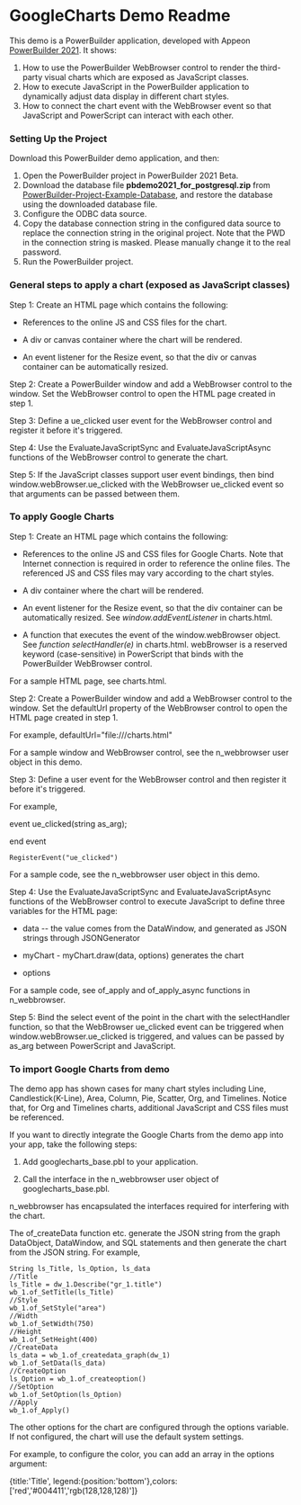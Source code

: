# GoogleCharts Demo Readme

This demo is a PowerBuilder application, developed with Appeon [PowerBuilder 2021](https://www.appeon.com/products/powerbuilder). It shows:

1. How to use the PowerBuilder WebBrowser control to render the third-party visual charts which are exposed as JavaScript classes. 
2. How to execute JavaScript in the PowerBuilder application to dynamically adjust data display in different chart styles.
3. How to connect the chart event with the WebBrowser event so that JavaScript and PowerScript can interact with each other.

### Setting Up the Project

Download this PowerBuilder demo application, and then:

1. Open the PowerBuilder project in PowerBuilder 2021 Beta.
2. Download the database file <b>pbdemo2021_for_postgresql.zip</b> from [PowerBuilder-Project-Example-Database](https://github.com/Appeon/PowerBuilder-Project-Example-Database), and restore the database using the downloaded database file.
3. Configure the ODBC data source.
4. Copy the database connection string in the configured data source to replace the connection string in the original project. Note that the PWD in the connection string is masked. Please manually change it to the real password.
5. Run the PowerBuilder project.

### General steps to apply a chart (exposed as JavaScript classes)

Step 1: Create an HTML page which contains the following:

-   References to the online JS and CSS files for the chart.

-   A div or canvas container where the chart will be rendered.

-   An event listener for the Resize event, so that the div or canvas container can be automatically resized.

Step 2: Create a PowerBuilder window and add a WebBrowser control to the window. Set the WebBrowser control to open the HTML page created in step 1.

Step 3: Define a ue_clicked user event for the WebBrowser control and register it before it's triggered.

Step 4: Use the EvaluateJavaScriptSync and EvaluateJavaScriptAsync functions of the WebBrowser control to generate the chart.

Step 5: If the JavaScript classes support user event bindings, then bind window.webBrowser.ue_clicked with the WebBrowser ue_clicked event so that arguments can be passed between them.

### To apply Google Charts

Step 1: Create an HTML page which contains the following:

-   References to the online JS and CSS files for Google Charts. Note that Internet connection is required in order to reference the online files. The referenced JS and CSS files may vary according to the chart styles.

-   A div container where the chart will be rendered.

-   An event listener for the Resize event, so that the div container can be automatically resized. See *window.addEventListener* in charts.html.

-   A function that executes the event of the window.webBrowser object. See *function selectHandler(e)* in charts.html. webBrowser is a reserved keyword (case-sensitive) in PowerScript that binds with the PowerBuilder WebBrowser control.

For a sample HTML page, see charts.html.

Step 2: Create a PowerBuilder window and add a WebBrowser control to the window. Set the defaultUrl property of the WebBrowser control to open the HTML page created in step 1.

For example, defaultUrl="file:///charts.html"

For a sample window and WebBrowser control, see the n_webbrowser user object in this demo.

Step 3: Define a user event for the WebBrowser control and then register it before it's triggered.

For example,

event ue_clicked(string as_arg);

end event
```
RegisterEvent("ue_clicked")
```

For a sample code, see the n_webbrowser user object in this demo.

Step 4: Use the EvaluateJavaScriptSync and EvaluateJavaScriptAsync functions of the WebBrowser control to execute JavaScript to define three variables for the HTML page:

-   data -- the value comes from the DataWindow, and generated as JSON strings through JSONGenerator

-   myChart - myChart.draw(data, options) generates the chart

-   options

For a sample code, see of_apply and of_apply_async functions in n_webbrowser.

Step 5: Bind the select event of the point in the chart with the selectHandler function, so that the WebBrowser ue_clicked event can be triggered when window.webBrowser.ue_clicked is triggered, and values can be passed by as_arg between PowerScript and JavaScript.

### To import Google Charts from demo

The demo app has shown cases for many chart styles including Line, Candlestick(K-Line), Area, Column, Pie, Scatter, Org, and Timelines. Notice that, for Org and Timelines charts, additional JavaScript and CSS files must be referenced.

If you want to directly integrate the Google Charts from the demo app into your app, take the following steps:

1.  Add googlecharts_base.pbl to your application.

2.  Call the interface in the n_webbrowser user object of googlecharts_base.pbl.

n_webbrowser has encapsulated the interfaces required for interfering with the chart.

The of_createData function etc. generate the JSON string from the graph DataObject, DataWindow, and SQL statements and then generate the chart from the JSON string. For example,

```
String ls_Title, ls_Option, ls_data
//Title
ls_Title = dw_1.Describe("gr_1.title")
wb_1.of_SetTitle(ls_Title)
//Style
wb_1.of_SetStyle("area")
//Width
wb_1.of_SetWidth(750)
//Height
wb_1.of_SetHeight(400)
//CreateData
ls_data = wb_1.of_createdata_graph(dw_1)
wb_1.of_SetData(ls_data)
//CreateOption
ls_Option = wb_1.of_createoption()
//SetOption
wb_1.of_SetOption(ls_Option)
//Apply
wb_1.of_Apply()
```

The other options for the chart are configured through the options variable. If not configured, the chart will use the default system settings.

For example, to configure the color, you can add an array in the options argument:

{title:'Title', legend:{position:'bottom'},colors:['red','#004411','rgb(128,128,128)']}
